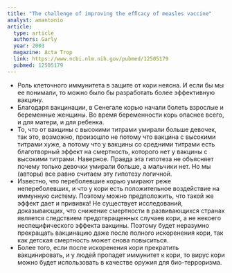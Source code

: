 ```yaml
---
title: "The challenge of improving the efﬁcacy of measles vaccine"
analyst: amantonio
article:
  type: article
  authors: Garly
  year: 2003
  magazine: Acta Trop
  link: https://www.ncbi.nlm.nih.gov/pubmed/12505179
  pubmed: 12505179
---
```


- Роль клеточного иммунитета в защите от кори неясна. И если бы мы ее понимали, то можно было бы разработать более эффективную вакцину.
- Благодаря вакцинации, в Сенегале корью начали болеть взрослые и беременные женщины. Во время беременности корь опаснее всего, и для матери, и для ребенка.
- То, что от вакцины с высокими титрами умирали больше девочек, так это, возможно, произошло не потому что вакцина с высокими титрами хуже, а потому что у вакцины со средними титрами есть благотворный эффект на смертность, которого нет у вакцины с высокими титрами. Наверное. Правда эта гипотеза не объясняет почему только девочки умирали больше, а мальчики нет. Но мы (авторы) все равно считаем эту гипотезу логичной.
- Известно, что переболевшие корью умирают реже непереболевших, и что у кори есть положительное воздействие на иммунную систему. Поэтому можно предположить, что такой же эффект дает и прививка! Не существует исследований, доказывающих, что снижение смертности в развивающихся странах является следствием предотвращенных случаев кори, а не некоего неспецифического эффекта вакцины. Поэтому будет неразумно прекращать вакцинацию даже после полного искоренения кори, так как детская смертность может снова повыситься.
- Более того, если после искоренения кори прекратить вакцинировать, и у людей пропадет иммунитет к кори, то вирус кори можно будет использовать в качестве оружия для био-терроризма.
